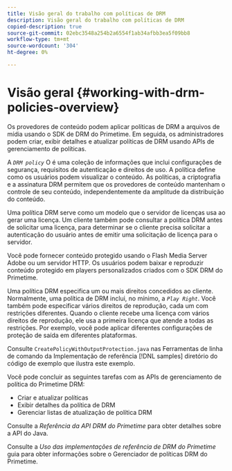 ```yaml
---
title: Visão geral do trabalho com políticas de DRM
description: Visão geral do trabalho com políticas de DRM
copied-description: true
source-git-commit: 02ebc3548a254b2a6554f1ab34afbb3ea5f09bb8
workflow-type: tm+mt
source-wordcount: '304'
ht-degree: 0%

---
```


# Visão geral {#working-with-drm-policies-overview}

Os provedores de conteúdo podem aplicar políticas de DRM a arquivos de mídia usando o SDK de DRM do Primetime. Em seguida, os administradores podem criar, exibir detalhes e atualizar políticas de DRM usando APIs de gerenciamento de políticas.

A *`DRM policy`* O é uma coleção de informações que inclui configurações de segurança, requisitos de autenticação e direitos de uso. A política define como os usuários podem visualizar o conteúdo. As políticas, a criptografia e a assinatura DRM permitem que os provedores de conteúdo mantenham o controle de seu conteúdo, independentemente da amplitude da distribuição do conteúdo.

Uma política DRM serve como um modelo que o servidor de licenças usa ao gerar uma licença. Um cliente também pode consultar a política DRM antes de solicitar uma licença, para determinar se o cliente precisa solicitar a autenticação do usuário antes de emitir uma solicitação de licença para o servidor.

Você pode fornecer conteúdo protegido usando o Flash Media Server Adobe ou um servidor HTTP. Os usuários podem baixar e reproduzir conteúdo protegido em players personalizados criados com o SDK DRM do Primetime.

Uma política DRM especifica um ou mais direitos concedidos ao cliente. Normalmente, uma política de DRM inclui, no mínimo, a *`Play Right`*. Você também pode especificar vários direitos de reprodução, cada um com restrições diferentes. Quando o cliente recebe uma licença com vários direitos de reprodução, ele usa a primeira licença que atende a todas as restrições. Por exemplo, você pode aplicar diferentes configurações de proteção de saída em diferentes plataformas.

Consulte `CreatePolicyWithOutputProtection.java` nas Ferramentas de linha de comando da Implementação de referência [!DNL samples] diretório do código de exemplo que ilustra este exemplo.

Você pode concluir as seguintes tarefas com as APIs de gerenciamento de política do Primetime DRM:

* Criar e atualizar políticas
* Exibir detalhes da política de DRM
* Gerenciar listas de atualização de política DRM

Consulte a *Referência da API DRM do Primetime* para obter detalhes sobre a API do Java.

Consulte a *Uso das implementações de referência de DRM do Primetime* guia para obter informações sobre o Gerenciador de políticas DRM do Primetime.
